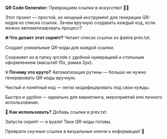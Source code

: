 **QR Code Generator:** Превращаем ссылки в искусство! 🎨🔗

Этот проект — простой, но мощный инструмент для генерации QR-кодов из списка ссылок. Зачем вручную создавать каждый код, если можно автоматизировать процесс?

**🔥 Что делает этот скрипт?**
Читает список ссылок из файла prev.txt.

Создает уникальные QR-коды для каждой ссылки.

Сохраняет их в папку qrcode с удобной нумерацией и стильным оформлением (масштаб 15x, рамка 2px).

**💡 Почему это круто?**
Автоматизация рутины — больше не нужно генерировать QR-коды вручную.

Чистый и понятный код — легко модифицировать под свои нужды.

Быстро и удобно — идеально для маркетинга, мероприятий или личного использования.

**🚀 Как использовать?**
Добавь ссылки в prev.txt.

Запусти скрипт — и вуаля! Твои QR-коды готовы.

Преврати скучные ссылки в визуальные ключи к информации! 🎯
